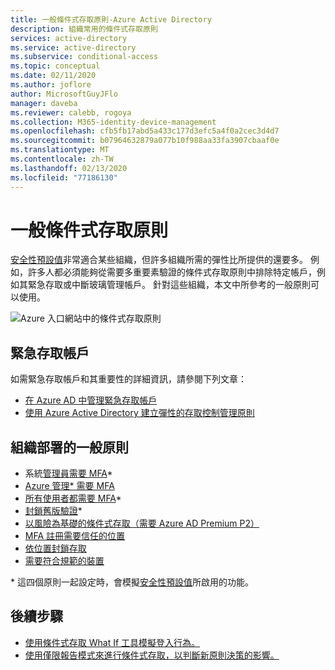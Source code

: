 ```yaml
---
title: 一般條件式存取原則-Azure Active Directory
description: 組織常用的條件式存取原則
services: active-directory
ms.service: active-directory
ms.subservice: conditional-access
ms.topic: conceptual
ms.date: 02/11/2020
ms.author: joflore
author: MicrosoftGuyJFlo
manager: daveba
ms.reviewer: calebb, rogoya
ms.collection: M365-identity-device-management
ms.openlocfilehash: cfb5fb17abd5a433c177d3efc5a4f0a2cec3d4d7
ms.sourcegitcommit: b07964632879a077b10f988aa33fa3907cbaaf0e
ms.translationtype: MT
ms.contentlocale: zh-TW
ms.lasthandoff: 02/13/2020
ms.locfileid: "77186130"
---
```

# <a name="common-conditional-access-policies"></a>一般條件式存取原則

[安全性預設值](../fundamentals/concept-fundamentals-security-defaults.md)非常適合某些組織，但許多組織所需的彈性比所提供的還要多。 例如，許多人都必須能夠從需要多重要素驗證的條件式存取原則中排除特定帳戶，例如其緊急存取或中斷玻璃管理帳戶。 針對這些組織，本文中所參考的一般原則可以使用。

![Azure 入口網站中的條件式存取原則](./media/concept-conditional-access-policy-common/conditional-access-policies-azure-ad-listing.png)

## <a name="emergency-access-accounts"></a>緊急存取帳戶

如需緊急存取帳戶和其重要性的詳細資訊，請參閱下列文章： 

* [在 Azure AD 中管理緊急存取帳戶](../users-groups-roles/directory-emergency-access.md)
* [使用 Azure Active Directory 建立彈性的存取控制管理原則](../authentication/concept-resilient-controls.md)

## <a name="typical-policies-deployed-by-organizations"></a>組織部署的一般原則

* 系統[管理員需要 MFA](howto-conditional-access-policy-admin-mfa.md)\*
* [Azure 管理\* 需要 MFA](howto-conditional-access-policy-azure-management.md)
* [所有使用者都需要 MFA](howto-conditional-access-policy-all-users-mfa.md)\*
* [封鎖舊版驗證](howto-conditional-access-policy-block-legacy.md)\*
* [以風險為基礎的條件式存取（需要 Azure AD Premium P2）](howto-conditional-access-policy-risk.md)
* [MFA 註冊需要信任的位置](howto-conditional-access-policy-registration.md)
* [依位置封鎖存取](howto-conditional-access-policy-location.md)
* [需要符合規範的裝置](howto-conditional-access-policy-compliant-device.md)

\* 這四個原則一起設定時，會模擬[安全性預設值](../fundamentals/concept-fundamentals-security-defaults.md)所啟用的功能。

## <a name="next-steps"></a>後續步驟

- [使用條件式存取 What If 工具模擬登入行為。](troubleshoot-conditional-access-what-if.md)
- [使用僅限報告模式來進行條件式存取，以判斷新原則決策的影響。](concept-conditional-access-report-only.md)
